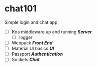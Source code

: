 # chat101
Simple login and chat app
- [ ] Koa middleware up and running  __*Server*__
  - [ ] logger
- [ ] Webpack  __*Front End*__
- [ ] Material UI basics  __*UI*__
- [ ] Passport  __*Authentication*__
- [ ] Sockets  __*Chat*__
